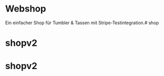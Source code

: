 # Webshop

Ein einfacher Shop für Tumbler & Tassen mit Stripe-Testintegration.# shop
# shopv2
# shopv2
